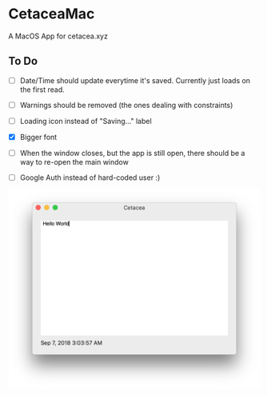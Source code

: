 # CetaceaMac
A MacOS App for cetacea.xyz


## To Do

- [ ] Date/Time should update everytime it's saved. Currently just loads on the first read.
- [ ] Warnings should be removed (the ones dealing with constraints)
- [ ] Loading icon instead of "Saving..." label
- [x] Bigger font
- [ ] When the window closes, but the app is still open, there should be a way to re-open the main window 
- [ ] Google Auth instead of hard-coded user :)


![Cetacea Mac](/img/app.png?raw=true "CetaceaMac UI")